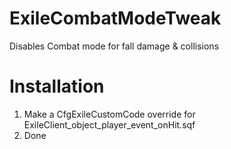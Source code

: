 # ExileCombatModeTweak
Disables Combat mode for fall damage &amp; collisions

# Installation
1. Make a CfgExileCustomCode override for ExileClient_object_player_event_onHit.sqf
2. Done
